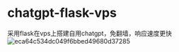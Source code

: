 # chatgpt-flask-vps
采用flask在vps上搭建自用chatgpt，免翻墙，响应速度更快
![eca64c534dc049f6bbed49680d37285](https://user-images.githubusercontent.com/35131715/225191787-b43586e3-12f6-488b-a76d-5482a4fc4728.png)
